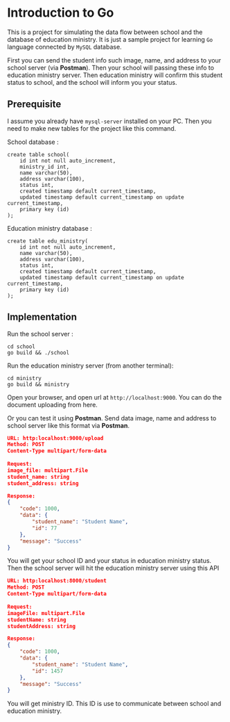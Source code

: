# Introduction to Go

This is a project for simulating the data flow between school and the database of education ministry. It is just a sample project for learning `Go` language connected by `MySQL` database.

First you can send the student info such image, name, and address to your school server (via **Postman**). Then your school will passing these info to education ministry server. Then education ministry will confirm this student status to school, and the school will inform you your status.

## Prerequisite
I assume you already have `mysql-server` installed on your PC. Then you need to make new tables for the project like this command.

School database :
```
create table school(
    id int not null auto_increment,
    ministry_id int,
    name varchar(50),
    address varchar(100),
    status int,
    created timestamp default current_timestamp,
    updated timestamp default current_timestamp on update current_timestamp,
    primary key (id)
);
```
Education ministry database :
```
create table edu_ministry(
    id int not null auto_increment,
    name varchar(50),
    address varchar(100),
    status int,
    created timestamp default current_timestamp,
    updated timestamp default current_timestamp on update current_timestamp,
    primary key (id)
);
```


## Implementation
Run the school server :

```
cd school
go build && ./school
```

Run the education ministry server (from another terminal):
```
cd ministry
go build && ministry
```

Open your browser, and open url at `http://localhost:9000`. You can do the document uploading from here.

Or you can test it using **Postman**. Send data image, name and address to school server like this format via **Postman**.  

```json
URL: http:localhost:9000/upload  
Method: POST  
Content-Type multipart/form-data  
  
Request:  
image_file: multipart.File
student_name: string
student_address: string

Response:
{
    "code": 1000,
    "data": {
        "student_name": "Student Name",
        "id": 77
    },
    "message": "Success"
}
```
You will get your school ID and your status in education ministry status. Then the school server will hit the education ministry server using this API  
```json
URL: http:localhost:8000/student  
Method: POST  
Content-Type multipart/form-data  
  
Request:  
imageFile: multipart.File
studentName: string
studentAddress: string

Response:
{
    "code": 1000,
    "data": {
        "student_name": "Student Name",
        "id": 1457
    },
    "message": "Success"
}
```
You will get ministry ID. This ID is use to communicate between school and education ministry.